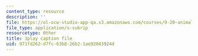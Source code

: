 ```yaml
---
content_type: resource
description: ''
file: https://ol-ocw-studio-app-qa.s3.amazonaws.com/courses/9-20-animal-behavior-fall-2013/971fd262d7fc63b826b21ae92043924d_472246.srt
file_type: application/x-subrip
resourcetype: Other
title: 3play caption file
uid: 971fd262-d7fc-63b8-26b2-1ae92043924d
---
```

